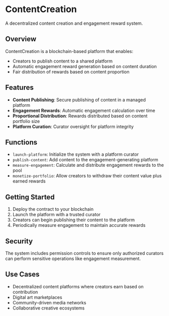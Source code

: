# ContentCreation

A decentralized content creation and engagement reward system.

## Overview

ContentCreation is a blockchain-based platform that enables:
- Creators to publish content to a shared platform
- Automatic engagement reward generation based on content duration
- Fair distribution of rewards based on content proportion

## Features

- **Content Publishing**: Secure publishing of content in a managed platform
- **Engagement Rewards**: Automatic engagement calculation over time
- **Proportional Distribution**: Rewards distributed based on content portfolio size
- **Platform Curation**: Curator oversight for platform integrity

## Functions

- `launch-platform`: Initialize the system with a platform curator
- `publish-content`: Add content to the engagement-generating platform
- `measure-engagement`: Calculate and distribute engagement rewards to the pool
- `monetize-portfolio`: Allow creators to withdraw their content value plus earned rewards

## Getting Started

1. Deploy the contract to your blockchain
2. Launch the platform with a trusted curator
3. Creators can begin publishing their content to the platform
4. Periodically measure engagement to maintain accurate rewards

## Security

The system includes permission controls to ensure only authorized curators can perform sensitive operations like engagement measurement.

## Use Cases

- Decentralized content platforms where creators earn based on contribution
- Digital art marketplaces
- Community-driven media networks
- Collaborative creative ecosystems